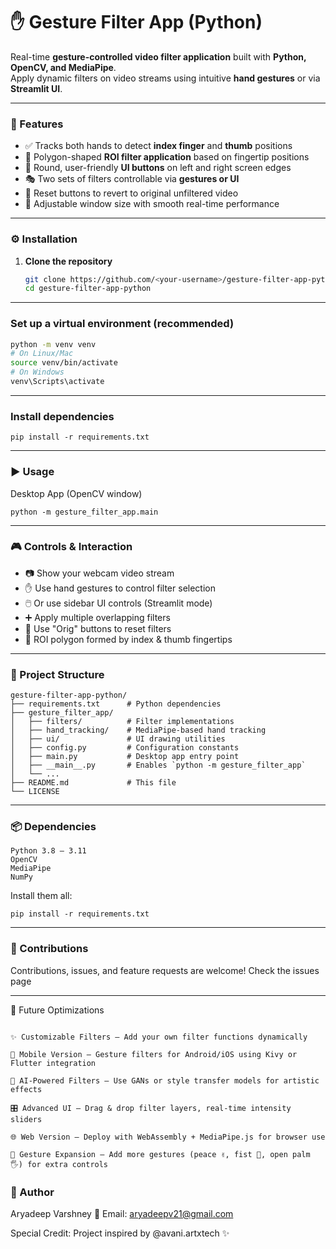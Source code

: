 # ✋ Gesture Filter App (Python)

Real-time **gesture-controlled video filter application** built with **Python, OpenCV, and MediaPipe**.  
Apply dynamic filters on video streams using intuitive **hand gestures** or via **Streamlit UI**.

---

### 🚀 Features

- ✅ Tracks both hands to detect **index finger** and **thumb** positions  
- 🎨 Polygon-shaped **ROI filter application** based on fingertip positions  
- 🔘 Round, user-friendly **UI buttons** on left and right screen edges  
- 🎭 Two sets of filters controllable via **gestures or UI**  
- 🔄 Reset buttons to revert to original unfiltered video  
- 📏 Adjustable window size with smooth real-time performance  

---

### ⚙️ Installation

1. **Clone the repository**
   ```bash
   git clone https://github.com/<your-username>/gesture-filter-app-python.git
   cd gesture-filter-app-python

---

### Set up a virtual environment (recommended)
```bash
python -m venv venv
# On Linux/Mac
source venv/bin/activate
# On Windows
venv\Scripts\activate
```
---

### Install dependencies
```
pip install -r requirements.txt
```
---

### ▶️ Usage
Desktop App (OpenCV window)
```
python -m gesture_filter_app.main
```
---

### 🎮 Controls & Interaction

- 📷 Show your webcam video stream
- ✋ Use hand gestures to control filter selection
- 🖱️ Or use sidebar UI controls (Streamlit mode)
- ➕ Apply multiple overlapping filters
- 🔄 Use "Orig" buttons to reset filters
- 🔺 ROI polygon formed by index & thumb fingertips

---

### 📂 Project Structure
```
gesture-filter-app-python/
├── requirements.txt      # Python dependencies
├── gesture_filter_app/
│   ├── filters/          # Filter implementations
│   ├── hand_tracking/    # MediaPipe-based hand tracking
│   ├── ui/               # UI drawing utilities
│   ├── config.py         # Configuration constants
│   ├── main.py           # Desktop app entry point
│   ├── __main__.py       # Enables `python -m gesture_filter_app`
│   └── ...
├── README.md             # This file
└── LICENSE
```
---

### 📦 Dependencies
```
Python 3.8 – 3.11
OpenCV
MediaPipe
NumPy
```

Install them all:
```
pip install -r requirements.txt
```
---

### 🤝 Contributions

Contributions, issues, and feature requests are welcome!
Check the issues page

---

🔮 Future Optimizations
```

✨ Customizable Filters – Add your own filter functions dynamically

📲 Mobile Version – Gesture filters for Android/iOS using Kivy or Flutter integration

🧠 AI-Powered Filters – Use GANs or style transfer models for artistic effects

🎛️ Advanced UI – Drag & drop filter layers, real-time intensity sliders

🌐 Web Version – Deploy with WebAssembly + MediaPipe.js for browser use

🤖 Gesture Expansion – Add more gestures (peace ✌️, fist 👊, open palm 🖐️) for extra controls
```

### 👤 Author

Aryadeep Varshney
📧 Email: aryadeepv21@gmail.com

Special Credit: Project inspired by @avani.artxtech ✨
